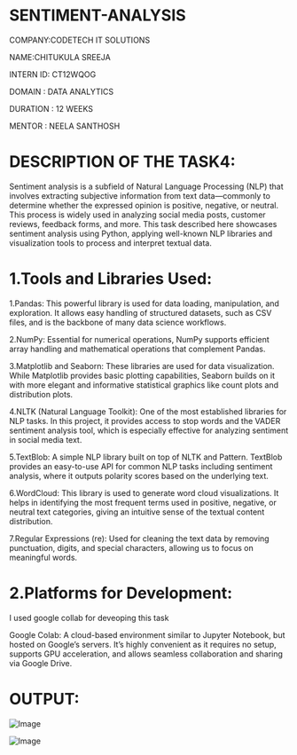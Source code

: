 # SENTIMENT-ANALYSIS

COMPANY:CODETECH IT SOLUTIONS

NAME:CHITUKULA SREEJA

INTERN ID: CT12WQOG

DOMAIN : DATA ANALYTICS

DURATION : 12 WEEKS

MENTOR : NEELA SANTHOSH

# DESCRIPTION OF THE TASK4:

Sentiment analysis is a subfield of Natural Language Processing (NLP) that involves extracting subjective information from text data—commonly to determine whether the expressed opinion is positive, negative, or neutral. This process is widely used in analyzing social media posts, customer reviews, feedback forms, and more. This task described here showcases sentiment analysis using Python, applying well-known NLP libraries and visualization tools to process and interpret textual data.

# 1.Tools and Libraries Used:

1.Pandas: This powerful library is used for data loading, manipulation, and exploration. It allows easy handling of structured datasets, such as CSV files, and is the backbone of many data science workflows.

2.NumPy: Essential for numerical operations, NumPy supports efficient array handling and mathematical operations that complement Pandas.

3.Matplotlib and Seaborn: These libraries are used for data visualization. While Matplotlib provides basic plotting capabilities, Seaborn builds on it with more elegant and informative statistical graphics like count plots and distribution plots.

4.NLTK (Natural Language Toolkit): One of the most established libraries for NLP tasks. In this project, it provides access to stop words and the VADER sentiment analysis tool, which is especially effective for analyzing sentiment in social media text.

5.TextBlob: A simple NLP library built on top of NLTK and Pattern. TextBlob provides an easy-to-use API for common NLP tasks including sentiment analysis, where it outputs polarity scores based on the underlying text.

6.WordCloud: This library is used to generate word cloud visualizations. It helps in identifying the most frequent terms used in positive, negative, or neutral text categories, giving an intuitive sense of the textual content distribution.

7.Regular Expressions (re): Used for cleaning the text data by removing punctuation, digits, and special characters, allowing us to focus on meaningful words.

# 2.Platforms for Development:
I used google collab for deveoping this task

Google Colab: A cloud-based environment similar to Jupyter Notebook, but hosted on Google’s servers. It’s highly convenient as it requires no setup, supports GPU acceleration, and allows seamless collaboration and sharing via Google Drive.

# OUTPUT:

![Image](https://github.com/user-attachments/assets/9765aaaf-4cbf-4d3d-b994-3694a1e0cc41)

![Image](https://github.com/user-attachments/assets/c8d47299-d9f3-4cbb-97af-806aa5a24d52)
